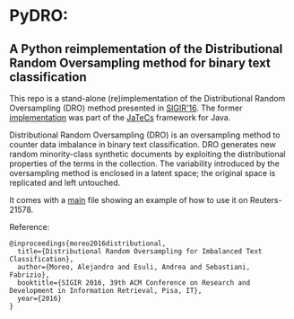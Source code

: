 # PyDRO: 
## A Python reimplementation of the Distributional Random Oversampling method for binary text classification

This repo is a stand-alone (re)implementation of the Distributional Random Oversampling (DRO) method presented in [SIGIR'16](https://dl.acm.org/doi/10.1145/2911451.2914722). 
The former [implementation](https://github.com/AlexMoreo/jatecs/blob/master/src/main/java/it/cnr/jatecs/representation/oversampling/DistributionalRandomOversampling.java) was part of the [JaTeCs](https://github.com/AlexMoreo/jatecs) framework for Java.

Distributional Random Oversampling (DRO) is an oversampling method to counter data imbalance in binary text classification. DRO generates new random minority-class synthetic documents by exploiting the distributional properties of the terms in the collection. The variability introduced by the oversampling method is enclosed in a latent space; the original space is replicated and left untouched.

It comes with a [main](https://github.com/AlexMoreo/pydro/blob/master/src/main.py) file showing an example of how to use it on Reuters-21578.

Reference:
```
@inproceedings{moreo2016distributional,
  title={Distributional Random Oversampling for Imbalanced Text Classification},
  author={Moreo, Alejandro and Esuli, Andrea and Sebastiani, Fabrizio},
  booktitle={SIGIR 2016, 39th ACM Conference on Research and Development in Information Retrieval, Pisa, IT},
  year={2016}
}
```
